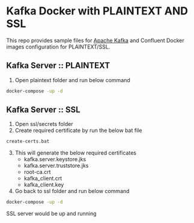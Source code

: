 # Kafka Docker with PLAINTEXT AND SSL
This repo provides sample files for [Apache Kafka](https://www.confluent.io/what-is-apache-kafka/) and Confluent Docker images configuration for PLAINTEXT/SSL.

## Kafka Server :: PLAINTEXT
1. Open plaintext folder and run below command 

```cmd
docker-compose -up -d
```

## Kafka Server :: SSL
1. Open ssl/secrets folder
2. Create required certificate by run the below bat file 

```cmd
create-certs.bat
```
3. This will generate the below required certificates
    * kafka.server.keystore.jks
    * kafka.server.truststore.jks
    * root-ca.crt
    * kafka_client.crt
    * kafka_client.key
4. Go back to ssl folder and run below command
```cmd
docker-compose -up -d
```
SSL server would be up and running
